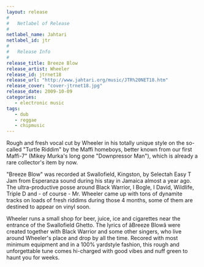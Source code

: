 ```yaml
---
layout: release
#
#   Netlabel of Release
#
netlabel_name: Jahtari
netlabel_id: jtr
#
#   Release Info
#
release_title: Breeze Blow
release_artist: Wheeler
release_id: jtrnet18
release_url: "http://www.jahtari.org/music/JTR%20NET18.htm"
release_cover: "cover-jtrnet18.jpg"
release_date: 2009-10-09
categories:
   - electronic music
tags:
   - dub
   - reggae
   - chipmusic
---
```

Rough and fresh vocal cut by Wheeler in his totally unique style on the so-called "Turtle Riddim" by the Maffi homeboys, better known from our first Maffi-7" (Mikey Murka's long gone "Downpressor Man"), which is already a rare collector's item by now.

"Breeze Blow" was recorded at Swallofield, Kingston, by Selectah Easy T Jam from Esperanza sound during his stay in Jamaica almost a year ago. The ultra-productive posse around Black Warrior, I Bogle, I David, Wildlife, Triple D and - of course - Mr. Wheeler came up with tons of dynamite tracks on loads of fresh riddims during those 4 months, some of them are destined to appear on vinyl soon.

Wheeler runs a small shop for beer, juice, ice and cigarettes near the entrance of the Swallofield Ghetto. The lyrics of âBreeze Blowâ were created together with Black Warrior and some other singers, who live around Wheeler's place and drop by all the time. Recored with most minimum equipment and in a 100% yardstyle fashion, this rough and unforgettable tune comes hi-charged with good vibes and nuff green to haunt you for weeks.